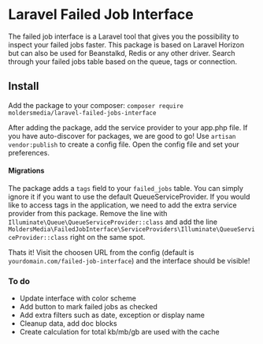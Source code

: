 # Laravel Failed Job Interface

The failed job interface is a Laravel tool that gives you the possibility to inspect your failed jobs faster. This package is based on Laravel Horizon but can also be used for Beanstalkd, Redis or any other driver. Search through your failed jobs table based on the queue, tags or connection.

## Install

Add the package to your composer: 
`composer require moldersmedia/laravel-failed-jobs-interface`

After adding the package, add the service provider to your app.php file. If you have auto-discover for packages, we are good to go! Use `artisan vendor:publish` to create a config file. Open the config file and set your preferences.

#### Migrations
The package adds a `tags` field to your `failed_jobs` table. You can simply ignore it if you want to use the default QueueServiceProvider. If you would like to access tags in the application, we need to add the extra service provider from this package. Remove the line with `Illuminate\Queue\QueueServiceProvider::class` and add the line `MoldersMedia\FailedJobInterface\ServiceProviders\Illuminate\QueueServiceProvider::class` right on the same spot.

Thats it! Visit the choosen URL from the config (default is `yourdomain.com/failed-job-interface`) and the interface should be visible!

### To do
- Update interface with color scheme
- Add button to mark failed jobs as checked
- Add extra filters such as date, exception or display name
- Cleanup data, add doc blocks
- Create calculation for total kb/mb/gb are used with the cache
